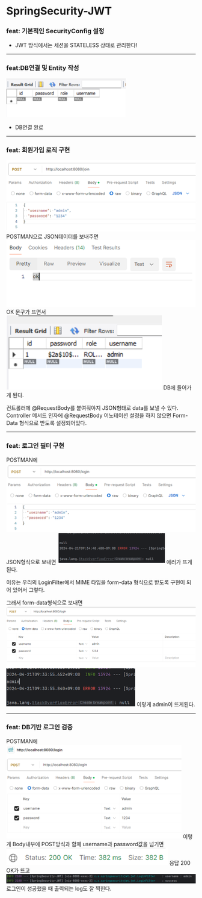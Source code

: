 # SpringSecurity-JWT

### feat: 기본적인 SecurityConfig 설정
- JWT 방식에서는 세션을 STATELESS 상태로 관리한다!

---
### feat:DB연결 및 Entity 작성
![img.png](img.png)
- DB연결 완료

---
### feat: 회원가입 로직 구현
![img_1.png](img_1.png)
POSTMAN으로 JSON데이터를 보내주면
![img_2.png](img_2.png)
OK 문구가 뜨면서
![img_3.png](img_3.png)
DB에 들어가게 된다.

컨트롤러에 @RequestBody를 붙여줘야지 JSON형태로 data를 보낼 수 있다.
Controller 메서드 인자에 @RequestBody 어노테이션 설정을 하지 않으면
Form-Data 형식으로 받도록 설정되어있다.

---
### feat: 로그인 필터 구현

POSTMAN에 
![img_4.png](img_4.png)
JSON형식으로 보내면
![img_5.png](img_5.png)
에러가 뜨게된다.

이유는 우리의 LoginFilter에서 MIME 타입을 form-data 형식으로 받도록 구현이 되어 있어서 그렇다.

그래서 form-data형식으로 보내면
![img_6.png](img_6.png)
![img_7.png](img_7.png)
이렇게 admin이 뜨게된다.

---
### feat: DB기반 로그인 검증

POSTMAN에
![img_8.png](img_8.png)
이렇게  Body내부에 POST방식과 함께 username과 password값을 넘기면
![img_9.png](img_9.png)
응답 200 OK가 뜨고
![img_10.png](img_10.png)
로그인이 성공했을 때 출력되는 log도 잘 찍힌다.